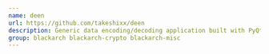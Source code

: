 ```yaml
---
name: deen
url: https://github.com/takeshixx/deen
description: Generic data encoding/decoding application built with PyQt5.
group: blackarch blackarch-crypto blackarch-misc
---
```

